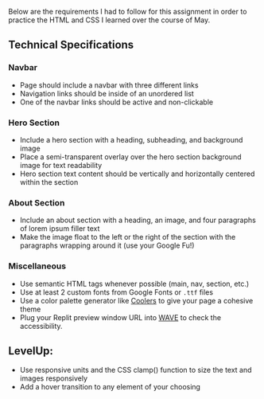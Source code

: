 Below are the requirements I had to follow for this assignment in order to practice the HTML and CSS I learned over the course of May.

## Technical Specifications 

### Navbar
- Page should include a navbar with three different links
- Navigation links should be inside of an unordered list
- One of the navbar links should be active and non-clickable

### Hero Section
- Include a hero section with a heading, subheading, and background image
- Place a semi-transparent overlay over the hero section background image for text readability
- Hero section text content should be vertically and horizontally centered within the section

### About Section
- Include an about section with a heading, an image, and four paragraphs of lorem ipsum filler text
- Make the image float to the left or the right of the section with the paragraphs wrapping around it (use your Google Fu!)

### Miscellaneous
- Use semantic HTML tags whenever possible (main, nav, section, etc.)
- Use at least 2 custom fonts from Google Fonts or `.ttf` files
- Use a color palette generator like [Coolers](https://coolors.co/) to give your page a cohesive theme 
- Plug your Replit preview window URL into [WAVE](https://wave.webaim.org/) to check the accessibility.

## LevelUp: 
- Use responsive units and the CSS clamp() function to size the text and images responsively
- Add a hover transition to any element of your choosing

